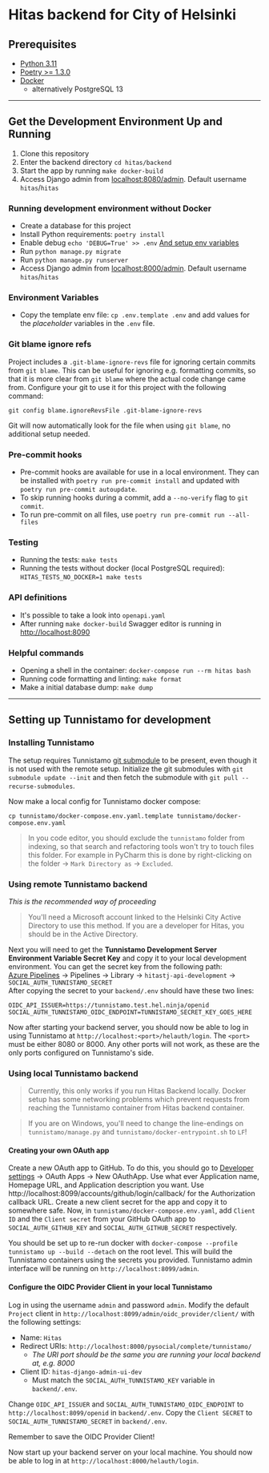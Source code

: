 # Hitas backend for City of Helsinki


## Prerequisites

* [Python 3.11](https://www.python.org/)
* [Poetry >= 1.3.0](https://github.com/python-poetry/poetry#installation)
* [Docker](https://docs.docker.com/get-docker/)
  * alternatively PostgreSQL 13

---

## Get the Development Environment Up and Running

1. Clone this repository
2. Enter the backend directory `cd hitas/backend`
3. Start the app by running `make docker-build`
4. Access Django admin from [localhost:8080/admin](http://localhost:8080/admin). Default username `hitas`/`hitas`


### Running development environment without Docker

* Create a database for this project
* Install Python requirements: `poetry install`
* Enable debug `echo 'DEBUG=True' >> .env` [And setup env variables](#environment-variables)
* Run `python manage.py migrate`
* Run `python manage.py runserver`
* Access Django admin from [localhost:8000/admin](http://localhost:8080/admin). Default username `hitas`/`hitas`


### Environment Variables

- Copy the template env file: `cp .env.template .env` and add values for the _placeholder_ variables in the `.env`
  file.


### Git blame ignore refs

Project includes a `.git-blame-ignore-revs` file for ignoring certain commits from `git blame`.
This can be useful for ignoring e.g. formatting commits, so that it is more clear from `git blame`
where the actual code change came from. Configure your git to use it for this project with the
following command:

```shell
git config blame.ignoreRevsFile .git-blame-ignore-revs
```

Git will now automatically look for the file when using `git blame`, no additional setup needed.


### Pre-commit hooks

* Pre-commit hooks are available for use in a local environment. They can be installed with
  `poetry run pre-commit install` and updated with `poetry run pre-commit autoupdate`.
* To skip running hooks during a commit, add a `--no-verify` flag to `git commit`.
* To run pre-commit on all files, use `poetry run pre-commit run --all-files`


### Testing

* Running the tests: `make tests`
* Running the tests without docker (local PostgreSQL required): `HITAS_TESTS_NO_DOCKER=1 make tests`


### API definitions

* It's possible to take a look into `openapi.yaml`
* After running `make docker-build` Swagger editor is running in [http://localhost:8090](http://localhost:8090)


### Helpful commands

* Opening a shell in the container: `docker-compose run --rm hitas bash`
* Running code formatting and linting: `make format`
* Make a initial database dump: `make dump`

---

## Setting up Tunnistamo for development


### Installing Tunnistamo

The setup requires Tunnistamo [git submodule] to be present, even though it is not used with the
remote setup. Initialize the git submodules with `git submodule update --init` and then
fetch the submodule with `git pull --recurse-submodules`.

Now make a local config for Tunnistamo docker compose:
```shell
cp tunnistamo/docker-compose.env.yaml.template tunnistamo/docker-compose.env.yaml
```

> In you code editor, you should exclude the `tunnistamo` folder from indexing, so that search and
> refactoring tools won't try to touch files this folder. For example in PyCharm this is done by
> right-clicking on the folder -> `Mark Directory as` -> `Excluded`.


### Using remote Tunnistamo backend

*This is the recommended way of proceeding*

> You'll need a Microsoft account linked to the Helsinki City Active Directory to use this method.
> If you are a developer for Hitas, you should be in the Active Directory.

Next you will need to get the **Tunnistamo Development Server Environment Variable Secret Key** and copy it to your
local development environment. You can get the secret key from the following path:
\
[Azure Pipelines] -> Pipelines -> Library -> `hitastj-api-development` -> `SOCIAL_AUTH_TUNNISTAMO_SECRET`
\
After copying the secret to your `backend/.env` should have these two lines:
```.dotenv
OIDC_API_ISSUER=https://tunnistamo.test.hel.ninja/openid
SOCIAL_AUTH_TUNNISTAMO_OIDC_ENDPOINT=TUNNISTAMO_SECRET_KEY_GOES_HERE
```

Now after starting your backend server, you should now be able to log in using Tunnistamo at
`http://localhost:<port>/helauth/login`.
The `<port>` must be either 8080 or 8000.
Any other ports will not work, as these are the only ports configured on Tunnistamo's side.


### Using local Tunnistamo backend

> Currently, this only works if you run Hitas Backend locally. Docker setup has some networking
> problems which prevent requests from reaching the Tunnistamo container from Hitas backend container.

> If you are on Windows, you'll need to change the line-endings on `tunnistamo/manage.py`
> and `tunnistamo/docker-entrypoint.sh` to `LF`!


#### Creating your own OAuth app

Create a new OAuth app to GitHub. To do this, you should go to [Developer settings] -> OAuth Apps -> New OAuthApp.
Use what ever Application name, Homepage URL, and Application description you want.
Use http://localhost:8099/accounts/github/login/callback/ for the Authorization callback URL.
Create a new client secret for the app and copy it to somewhere safe.
Now, in `tunnistamo/docker-compose.env.yaml`, add `Client ID` and the `Client secret` from your
GitHub OAuth app to `SOCIAL_AUTH_GITHUB_KEY` and `SOCIAL_AUTH_GITHUB_SECRET` respectively.

You should be set up to re-run docker with `docker-compose --profile tunnistamo up --build --detach`
on the root level. This will build the Tunnistamo containers using the secrets you provided.
Tunnistamo admin interface will be running on `http://localhost:8099/admin`.


#### Configure the OIDC Provider Client in your local Tunnistamo

Log in using the username `admin` and password `admin`.
Modify the default `Project` client in `http://localhost:8099/admin/oidc_provider/client/` with
the following settings:

- Name: `Hitas`
- Redirect URIs: `http://localhost:8000/pysocial/complete/tunnistamo/`
  - *The URI port should be the same you are running your local backend at, e.g. 8000*
- Client ID: `hitas-django-admin-ui-dev`
  - Must match the `SOCIAL_AUTH_TUNNISTAMO_KEY` variable in `backend/.env`.


Change `OIDC_API_ISSUER` and `SOCIAL_AUTH_TUNNISTAMO_OIDC_ENDPOINT` to `http://localhost:8099/openid` in `backend/.env`.
Copy the `Client SECRET` to `SOCIAL_AUTH_TUNNISTAMO_SECRET` in `backend/.env`.

Remember to save the OIDC Provider Client!

Now start up your backend server on your local machine. You should now be able
to log in at `http://localhost:8000/helauth/login`.

[Tunnistamo]: https://github.com/City-of-Helsinki/tunnistamo
[git submodule]: https://git-scm.com/book/en/v2/Git-Tools-Submodules
[Developer settings]: https://github.com/settings/developers
[Azure Pipelines]: https://dev.azure.com/City-of-Helsinki/hitastj
